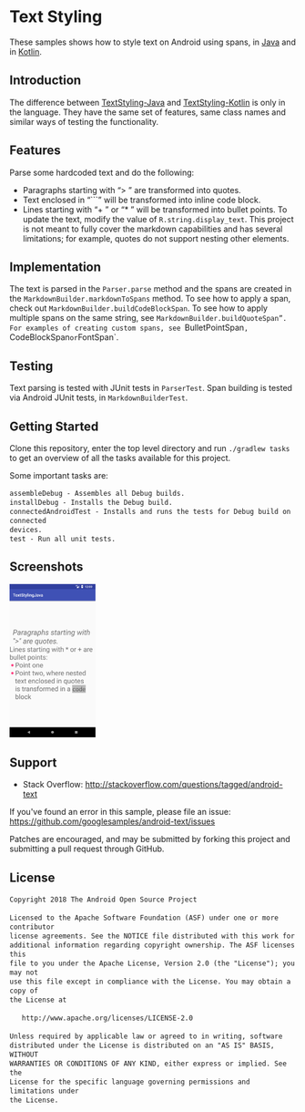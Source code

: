 Text Styling
============
These samples shows how to style text on Android using spans, in [Java](https://github.com/googlesamples/android-text/tree/master/TextStyling-Java) and in [Kotlin](https://github.com/googlesamples/android-text/tree/master/TextStyling-Kotlin).


Introduction
------------
The difference between [TextStyling-Java](https://github.com/googlesamples/android-text/tree/master/TextStyling-Java) and [TextStyling-Kotlin](https://github.com/googlesamples/android-text/tree/master/TextStyling-Kotlin) is only in the language. They have the same set of features, same class names and similar ways of testing the functionality.
## Features
Parse some hardcoded text and do the following:
* Paragraphs starting with “> ” are transformed into quotes.
* Text enclosed in “```” will be transformed into inline code block.
* Lines starting with “+ ” or “* ” will be transformed into bullet points.
To update the text, modify the value of `R.string.display_text`.
This project is not meant to fully cover the markdown capabilities and has several limitations; for example, quotes do not support nesting other elements.

## Implementation
The text is parsed in the `Parser.parse` method and the spans are created in the `MarkdownBuilder.markdownToSpans` method.
To see how to apply a span, check out `MarkdownBuilder.buildCodeBlockSpan`. To see how to apply multiple spans on the same string, see `MarkdownBuilder.buildQuoteSpan”. For examples of creating custom spans, see `BulletPointSpan`, `CodeBlockSpan` or `FontSpan`.

## Testing
Text parsing is tested with JUnit tests in `ParserTest`. Span building is tested via Android JUnit tests, in `MarkdownBuilderTest`.


Getting Started
---------------

Clone this repository, enter the top level directory and run `./gradlew tasks`
to get an overview of all the tasks available for this project.

Some important tasks are:

```
assembleDebug - Assembles all Debug builds.
installDebug - Installs the Debug build.
connectedAndroidTest - Installs and runs the tests for Debug build on connected
devices.
test - Run all unit tests.
```

Screenshots
-----------
<img src="screenshots/main_activity.png" width="30%" />

Support
-------
- Stack Overflow: http://stackoverflow.com/questions/tagged/android-text

If you've found an error in this sample, please file an issue:
https://github.com/googlesamples/android-text/issues

Patches are encouraged, and may be submitted by forking this project and
submitting a pull request through GitHub.

License
--------
```
Copyright 2018 The Android Open Source Project

Licensed to the Apache Software Foundation (ASF) under one or more contributor
license agreements. See the NOTICE file distributed with this work for
additional information regarding copyright ownership. The ASF licenses this
file to you under the Apache License, Version 2.0 (the "License"); you may not
use this file except in compliance with the License. You may obtain a copy of
the License at

   http://www.apache.org/licenses/LICENSE-2.0

Unless required by applicable law or agreed to in writing, software
distributed under the License is distributed on an "AS IS" BASIS, WITHOUT
WARRANTIES OR CONDITIONS OF ANY KIND, either express or implied. See the
License for the specific language governing permissions and limitations under
the License.
```

